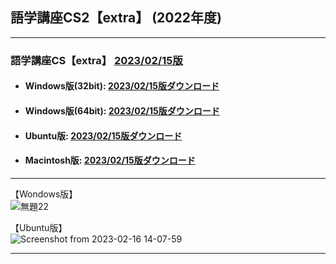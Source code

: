 ## 語学講座CS2【extra】 (2022年度)      
***
### 語学講座CS【extra】 [2023/02/15版](https://github.com/CSReviser/Capturestream2-extra/releases/tag/20230215)                 

   - #### Windows版(32bit): [2023/02/15版ダウンロード](https://github.com/CSReviser/Capturestream2-extra/releases/download/20230215/CaptureStream2-extra-Windows-20230215.zip)                          
   - #### Windows版(64bit): [2023/02/15版ダウンロード](https://github.com/CSReviser/Capturestream2-extra/releases/download/20230215/CaptureStream2-extra-Windows-x64-20230215.zip)    
   - #### Ubuntu版: [2023/02/15版ダウンロード](https://github.com/CSReviser/Capturestream2-extra/releases/download/20230215/CaptureStream2-extra-Ubuntu-qt5-20230215.zip)
   - #### Macintosh版: [2023/02/15版ダウンロード](https://github.com/CSReviser/Capturestream2-extra/releases/download/20230215/CaptureStream2-extra-Macintosh-20230215.dmg) 　　     
                               
***       
【Wondows版】                    
![無題22](https://user-images.githubusercontent.com/46049273/219273475-d5a3ec0b-d1ae-4523-a50e-3ab0fc1dec92.png)

【Ubuntu版】                       
![Screenshot from 2023-02-16 14-07-59](https://user-images.githubusercontent.com/46049273/219273859-02f739d2-3ce0-4e2d-b4fc-70ed6c1cc340.png)

***      
